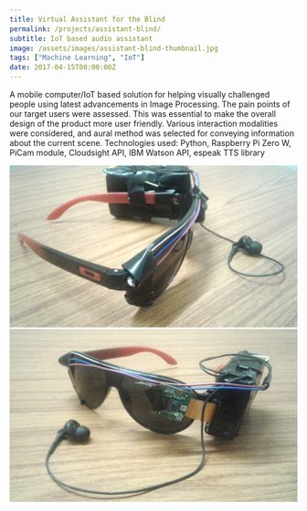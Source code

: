 ```yaml
---
title: Virtual Assistant for the Blind
permalink: /projects/assistant-blind/
subtitle: IoT based audio assistant
image: /assets/images/assistant-blind-thumbnail.jpg
tags: ["Machine Learning", "IoT"]
date: 2017-04-15T00:00:00Z
---
```


A mobile computer/IoT based solution for helping visually challenged people using latest advancements in Image Processing. The pain points of our target users were assessed. This was essential to make the overall design of the product more user friendly. Various interaction modalities were considered, and aural method was selected for conveying information about the current scene.
Technologies used: Python, Raspberry Pi Zero W, PiCam module, Cloudsight API, IBM Watson API, espeak TTS library

![assistant-image1](/assets/images/assistant-blind-1.jpeg)
![assistant-image2](/assets/images/assistant-blind-2.jpeg)
